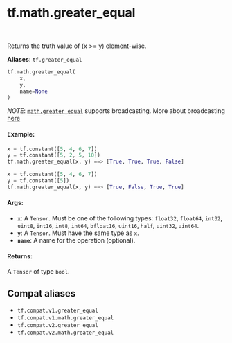 <div itemscope itemtype="http://developers.google.com/ReferenceObject">
<meta itemprop="name" content="tf.math.greater_equal" />
<meta itemprop="path" content="Stable" />
</div>

# tf.math.greater_equal

<!-- Insert buttons and diff -->

<table class="tfo-notebook-buttons tfo-api" align="left">
</table>



Returns the truth value of (x >= y) element-wise.

**Aliases**: `tf.greater_equal`

``` python
tf.math.greater_equal(
    x,
    y,
    name=None
)
```



<!-- Placeholder for "Used in" -->

*NOTE*: <a href="../../tf/math/greater_equal.md"><code>math.greater_equal</code></a> supports broadcasting. More about broadcasting
[here](http://docs.scipy.org/doc/numpy/user/basics.broadcasting.html)

#### Example:



```python
x = tf.constant([5, 4, 6, 7])
y = tf.constant([5, 2, 5, 10])
tf.math.greater_equal(x, y) ==> [True, True, True, False]

x = tf.constant([5, 4, 6, 7])
y = tf.constant([5])
tf.math.greater_equal(x, y) ==> [True, False, True, True]
```

#### Args:


* <b>`x`</b>: A `Tensor`. Must be one of the following types: `float32`, `float64`, `int32`, `uint8`, `int16`, `int8`, `int64`, `bfloat16`, `uint16`, `half`, `uint32`, `uint64`.
* <b>`y`</b>: A `Tensor`. Must have the same type as `x`.
* <b>`name`</b>: A name for the operation (optional).


#### Returns:

A `Tensor` of type `bool`.


## Compat aliases

* `tf.compat.v1.greater_equal`
* `tf.compat.v1.math.greater_equal`
* `tf.compat.v2.greater_equal`
* `tf.compat.v2.math.greater_equal`

